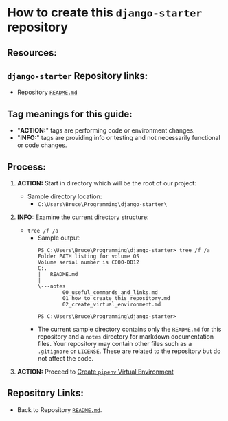 # How to create this `django-starter` repository

## Resources:


## `django-starter` Repository links:
* Repository [`README.md`](../README.md)

## Tag meanings for this guide:
* "**ACTION:**" tags are performing code or environment changes.
* "**INFO:**" tags are providing info or testing and not necessarily functional or code changes.


## Process:
1. **ACTION:** Start in directory which will be the root of our project:
    * Sample directory location:
        * `C:\Users\Bruce\Programming\django-starter\`

1. **INFO:** Examine the current directory structure:
    * `tree /f /a`
        * Sample output:
            ```
            PS C:\Users\Bruce\Programming\django-starter> tree /f /a
            Folder PATH listing for volume OS
            Volume serial number is CC00-DD12
            C:.
            |   README.md
            |
            \---notes
                    00_useful_commands_and_links.md
                    01_how_to_create_this_repository.md
                    02_create_virtual_environment.md
            
            PS C:\Users\Bruce\Programming\django-starter>
            ```
        * The current sample directory contains only the `README.md` for this repository and a `notes` directory for markdown documentation files. Your repository may contain other files such as a `.gitignore` or `LICENSE`. These are related to the repository but do not affect the code.

1. **ACTION:** Proceed to [Create `pipenv` Virtual Environment](./02_create_virtual_environment.md)


## Repository Links:
* Back to Repository [`README.md`](../README.md).
